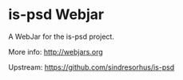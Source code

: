 is-psd Webjar
===============

A WebJar for the is-psd project.

More info: http://webjars.org

Upstream: https://github.com/sindresorhus/is-psd
